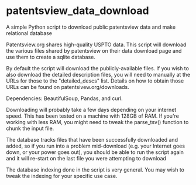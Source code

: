 # patentsview_data_download
A simple Python script to download public patentsview data and make relational database

Patentsview.org shares high-quality USPTO data. This script will download the various files shared by patentsview on their data download page and use them to create a sqlite database.

By default the script will download the publicly-available files. If you wish to also download the detailed description files, you will need to manually at the URLs for those to the "detailed_descs" list. Details on how to obtain those URLs can be found on patentsivew.org/downloads.

Dependencies: BeautifulSoup, Pandas, and curl.

Downloading will probably take a few days depending on your internet speed. This has been tested on a machine with 128GB of RAM. If you're working with less RAM, you might need to tweak the parse_tsv() function to chunk the input file.

The database tracks files that have been successfully downloaded and added, so if you run into a problem mid-download (e.g. your Internet goes down, or your power goes out), you should be able to run the script again and it will re-start on the last file you were attempting to download

The database indexing done in the script is very general. You may wish to tweak the indexing for your specific use case.

